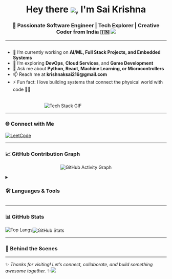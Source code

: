 <h1 align="center">Hey there <img src="https://media.giphy.com/media/hvRJCLFzcasrR4ia7z/giphy.gif" width="25px">, I'm Sai Krishna</h1>
<h3 align="center">🚀 Passionate Software Engineer | Tech Explorer | Creative Coder from India 🇮🇳 <img src="https://media.giphy.com/media/WUlplcMpOCEmTGBtBW/giphy.gif" width="30"></h3>



---

<div style="display: flex; align-items: center; flex-wrap: wrap; gap: 20px;">

  <!-- Left Side: Text Section -->
  <div style="flex: 1 1 250px;">
    <ul>
      <li>🔭 I’m currently working on <strong>AI/ML, Full Stack Projects, and Embedded Systems</strong></li>
      <li>🌱 I’m exploring <strong>DevOps</strong>, <strong>Cloud Services</strong>, and <strong>Game Development</strong></li>
      <li>💬 Ask me about <strong>Python, React, Machine Learning, or Microcontrollers</strong></li>
      <li>📫 Reach me at <strong>krishnaksai216@gmail.com</strong></li>
      <li>⚡ Fun fact: I love building systems that connect the physical world with code 🤖📡</li>
    </ul>
  </div>

  <!-- Right Side: GIF -->
  <div style="flex: 0 1 360px; text-align: center;">
    <img src="https://raw.githubusercontent.com/rahul-jha98/rahul-jha98/main/techstack.gif" alt="Tech Stack GIF" width="360" style="max-width: 100%; height: auto;" />
  </div>

</div>


---

### 🌐 Connect with Me

<p align="left">
  <a href="https://www.leetcode.com/krishnaksai216" target="blank">
    <img align="center" src="https://raw.githubusercontent.com/rahuldkjain/github-profile-readme-generator/master/src/images/icons/Social/leet-code.svg" alt="LeetCode" height="30" width="40" />
  </a>
</p>

---

### 📈 GitHub Contribution Graph

<p align="center">
  <img src="https://github-readme-activity-graph.vercel.app/graph?username=saikrishna216&theme=high-contrast&area=true&hide_border=true" alt="GitHub Activity Graph"  />
</p>


<details>
  <summary><h3>🛠️ Languages & Tools</h3></summary>

#### 💻 Programming Languages
<p align="left">
  <img src="https://raw.githubusercontent.com/devicons/devicon/master/icons/c/c-original.svg" alt="C" width="40" height="40"/>
  <img src="https://raw.githubusercontent.com/devicons/devicon/master/icons/cplusplus/cplusplus-original.svg" alt="C++" width="40" height="40"/>
  <img src="https://raw.githubusercontent.com/devicons/devicon/master/icons/java/java-original.svg" alt="Java" width="40" height="40"/>
  <img src="https://raw.githubusercontent.com/devicons/devicon/master/icons/python/python-original.svg" alt="Python" width="40" height="40"/>
  <img src="https://raw.githubusercontent.com/devicons/devicon/master/icons/javascript/javascript-original.svg" alt="JavaScript" width="40" height="40"/>
  <img src="https://raw.githubusercontent.com/devicons/devicon/master/icons/typescript/typescript-original.svg" alt="TypeScript" width="40" height="40"/>
  <img src="https://raw.githubusercontent.com/devicons/devicon/master/icons/scala/scala-original.svg" alt="Scala" width="40" height="40"/>
  <img src="https://upload.wikimedia.org/wikipedia/commons/1/1c/Haskell-Logo.svg" alt="Haskell" width="40" height="40"/>
  <img src="https://raw.githubusercontent.com/devicons/devicon/master/icons/go/go-original.svg" alt="Go" width="40" height="40"/>
</p>

#### 🌐 Web Development
<p align="left">
  <img src="https://raw.githubusercontent.com/devicons/devicon/master/icons/html5/html5-original-wordmark.svg" alt="HTML" width="40" height="40"/>
  <img src="https://raw.githubusercontent.com/devicons/devicon/master/icons/css3/css3-original-wordmark.svg" alt="CSS" width="40" height="40"/>
  <img src="https://raw.githubusercontent.com/devicons/devicon/master/icons/bootstrap/bootstrap-plain-wordmark.svg" alt="Bootstrap" width="40" height="40"/>
  <img src="https://www.vectorlogo.zone/logos/tailwindcss/tailwindcss-icon.svg" alt="Tailwind CSS" width="40" height="40"/>
  <img src="https://raw.githubusercontent.com/devicons/devicon/master/icons/react/react-original-wordmark.svg" alt="React" width="40" height="40"/>
  <img src="https://cdn.worldvectorlogo.com/logos/nextjs-2.svg" alt="Next.js" width="40" height="40"/>
  <img src="https://raw.githubusercontent.com/devicons/devicon/master/icons/nodejs/nodejs-original-wordmark.svg" alt="Node.js" width="40" height="40"/>
  <img src="https://raw.githubusercontent.com/devicons/devicon/master/icons/express/express-original-wordmark.svg" alt="Express.js" width="40" height="40"/>
</p>

#### ⚙️ Backend, Databases & DevOps
<p align="left">
  <img src="https://raw.githubusercontent.com/devicons/devicon/master/icons/mysql/mysql-original-wordmark.svg" alt="MySQL" width="40" height="40"/>
  <img src="https://raw.githubusercontent.com/devicons/devicon/master/icons/mongodb/mongodb-original-wordmark.svg" alt="MongoDB" width="40" height="40"/>
  <img src="https://raw.githubusercontent.com/devicons/devicon/master/icons/postgresql/postgresql-original-wordmark.svg" alt="PostgreSQL" width="40" height="40"/>
  <img src="https://www.svgrepo.com/show/303229/microsoft-sql-server-logo.svg" alt="SQL Server" width="40" height="40"/>
  <img src="https://www.vectorlogo.zone/logos/firebase/firebase-icon.svg" alt="Firebase" width="40" height="40"/>
  <img src="https://www.vectorlogo.zone/logos/getpostman/getpostman-icon.svg" alt="Postman" width="40" height="40"/>
  <img src="https://www.vectorlogo.zone/logos/jenkins/jenkins-icon.svg" alt="Jenkins" width="40" height="40"/>
</p>

#### 🧠 Data Science & Machine Learning
<p align="left">
  <img src="https://upload.wikimedia.org/wikipedia/commons/0/05/Scikit_learn_logo_small.svg" alt="Scikit-Learn" width="40" height="40"/>
  <img src="https://raw.githubusercontent.com/devicons/devicon/2ae2a900d2f041da66e950e4d48052658d850630/icons/pandas/pandas-original.svg" alt="Pandas" width="40" height="40"/>
  <img src="https://seaborn.pydata.org/_images/logo-mark-lightbg.svg" alt="Seaborn" width="40" height="40"/>
  <img src="https://www.vectorlogo.zone/logos/pytorch/pytorch-icon.svg" alt="PyTorch" width="40" height="40"/>
  <img src="https://www.vectorlogo.zone/logos/opencv/opencv-icon.svg" alt="OpenCV" width="40" height="40"/>
</p>

#### 🖥️ Software & Tools
<p align="left">
  <img src="https://cdn.worldvectorlogo.com/logos/arduino-1.svg" alt="Arduino" width="40" height="40"/>
  <img src="https://www.vectorlogo.zone/logos/git-scm/git-scm-icon.svg" alt="Git" width="40" height="40"/>
  <img src="https://raw.githubusercontent.com/devicons/devicon/master/icons/linux/linux-original.svg" alt="Linux" width="40" height="40"/>
  <img src="https://www.vectorlogo.zone/logos/unity3d/unity3d-icon.svg" alt="Unity" width="40" height="40"/>
  <img src="https://upload.wikimedia.org/wikipedia/commons/2/21/Matlab_Logo.png" alt="MATLAB" width="40" height="40"/>
  <img src="https://raw.githubusercontent.com/devicons/devicon/master/icons/flask/flask-original.svg" alt="Flask" width="40" height="40"/>
  <img src="https://cdn.worldvectorlogo.com/logos/django.svg" alt="Django" width="40" height="40"/>
  <img src="https://www.vectorlogo.zone/logos/figma/figma-icon.svg" alt="Figma" width="40" height="40"/>
  <img src="https://www.vectorlogo.zone/logos/selenium/selenium-icon.svg" alt="Selenium" width="40" height="40"/>
</p>

</details>


---

### 📊 GitHub Stats

<p>
  <img align="left" src="https://github-readme-stats.vercel.app/api/top-langs?username=saikrishna216&show_icons=true&locale=en&layout=compact&theme=radical" alt="Top Langs" />
</p>

<p>
  <img align="center" src="https://github-readme-stats.vercel.app/api?username=saikrishna216&show_icons=true&locale=en&theme=radical" alt="GitHub Stats" />
</p>

<!--
<p>
  <img align="center" src="https://github-readme-streak-stats.herokuapp.com/?user=saikrishna216&theme=radical" alt="Streak" />
</p>
-->

---

### 🔧 Behind the Scenes

<!--
This README was generated with 💙 using:
- https://rahuldkjain.github.io/gh-profile-readme-generator/
- https://gprm.itsvg.in/
- Leetcode Card: https://leetcard.jacoblin.cool/
-->

<!-- Optionally add this graph -->


---

✨ *Thanks for visiting!  Let’s connect, collaborate, and build something awesome together.* ✨<img src="https://media.giphy.com/media/LnQjpWaON8nhr21vNW/giphy.gif" width="60">

